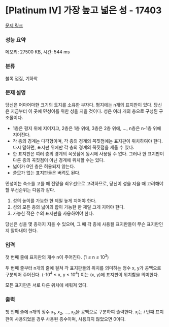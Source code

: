 # [Platinum IV] 가장 높고 넓은 성 - 17403 

[문제 링크](https://www.acmicpc.net/problem/17403) 

### 성능 요약

메모리: 27500 KB, 시간: 544 ms

### 분류

볼록 껍질, 기하학

### 문제 설명

<p>당신은 어마어마한 크기의 토지를 소유한 부자다. 평지에는 n개의 표지판이 있다. 당신은 지금부터 이 곳에 민성이를 위한 성을 지을 것이다. 성은 여러 개의 층으로 구성된 구조물이다.</p>

<ul>
	<li>1층은 평지 위에 지어지고, 2층은 1층 위에, 3층은 2층 위에, ..., n층은 n-1층 위에 지어진다.</li>
	<li>각 층의 경계는 다각형이며, 각 층의 경계의 꼭짓점에는 표지판이 위치하여야 한다. 다시 말하면, 표지판 위에만 각 층의 경계의 꼭짓점을 세울 수 있다.</li>
	<li>한 표지판은 여러 층의 경계의 꼭짓점에 동시에 사용될 수 없다. 그러나 한 표지판이 다른 층의 꼭짓점이 아닌 경계에 위치할 수는 있다.</li>
	<li>넓이가 0인 층은 허용되지 않는다.</li>
	<li>쓸모가 없는 표지판들은 버려도 된다.</li>
</ul>

<p>민성이는 숙소를 고를 때 전망을 최우선으로 고려하므로, 당신이 성을 지을 때 고려해야 할 우선순위는 다음과 같다.</p>

<ol>
	<li>성의 높이를 가능한 한 제일 높게 지어야 한다.</li>
	<li>성의 모든 층의 넓이의 합이 가능한 한 제일 크게 지어야 한다.</li>
	<li>가능한 적은 수의 표지판을 사용하여야 한다.</li>
</ol>

<p>당신은 성을 몇 층까지 지을 수 있으며, 그 때 각 층에 사용될 표지판들이 무슨 표지판인지 알아내야 한다.</p>

### 입력 

 <p>첫 번째 줄에 표지판의 개수 n이 주어진다. (1 ≤ n ≤ 10<sup>3</sup>) </p>

<p>두 번째 줄부터 n개의 줄에 걸쳐 각 표지판들의 위치를 의미하는 정수 x, y가 공백으로 구분되어 주어진다. (-10<sup>4</sup> ≤ x, y ≤ 10<sup>4</sup>) 이는 (x, y)에 표지판이 위치함을 의미한다.</p>

<p>모든 표지판은 서로 다른 위치에 세워져 있다.</p>

### 출력 

 <p>첫 번째 줄에 n개의 정수 <em>x</em><sub>1</sub>, <em>x</em><sub>2</sub>, ..., <em>x<sub>n</sub></em>을 공백으로 구분하여 출력한다. <em>x<sub>i</sub></em>는 <em>i</em> 번째 표지판이 사용되었을 경우 사용된 층수이며, 사용되지 않았으면 0이다.</p>

